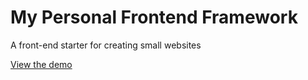 # My Personal Frontend Framework
A front-end starter for creating small websites

[View the demo](https://johndoenma.github.io/jd-personalframework/)
